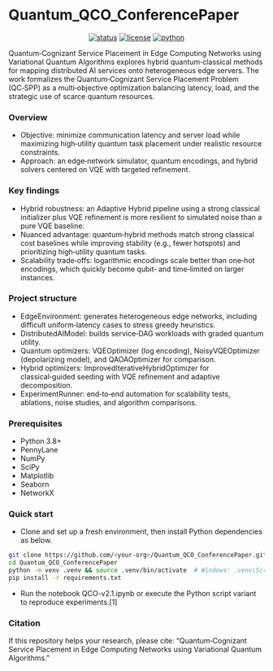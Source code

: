 
# Quantum_QCO_ConferencePaper

<div align="center">

<!-- badges: start -->
<a href="https://shields.io"><img src="https://img.shields.io/badge/status-active-brightgreen.svg" alt="status"></a>
<a href="https://shields.io"><img src="https://img.shields.io/badge/license-MIT-blue.svg" alt="license"></a>
<a href="https://shields.io"><img src="https://img.shields.io/badge/python-3.8%2B-orange.svg" alt="python"></a>
<!-- badges: end -->

</div>

Quantum‑Cognizant Service Placement in Edge Computing Networks using Variational Quantum Algorithms explores hybrid quantum‑classical methods for mapping distributed AI services onto heterogeneous edge servers.
The work formalizes the Quantum‑Cognizant Service Placement Problem (QC‑SPP) as a multi‑objective optimization balancing latency, load, and the strategic use of scarce quantum resources.

### Overview
- Objective: minimize communication latency and server load while maximizing high‑utility quantum task placement under realistic resource constraints.
- Approach: an edge‑network simulator, quantum encodings, and hybrid solvers centered on VQE with targeted refinement.

### Key findings
- Hybrid robustness: an Adaptive Hybrid pipeline using a strong classical initializer plus VQE refinement is more resilient to simulated noise than a pure VQE baseline.
- Nuanced advantage: quantum‑hybrid methods match strong classical cost baselines while improving stability (e.g., fewer hotspots) and prioritizing high‑utility quantum tasks.
- Scalability trade‑offs: logarithmic encodings scale better than one‑hot encodings, which quickly become qubit‑ and time‑limited on larger instances.

### Project structure
- EdgeEnvironment: generates heterogeneous edge networks, including difficult uniform‑latency cases to stress greedy heuristics.
- DistributedAIModel: builds service‑DAG workloads with graded quantum utility.
- Quantum optimizers: VQEOptimizer (log encoding), NoisyVQEOptimizer (depolarizing model), and QAOAOptimizer for comparison.
- Hybrid optimizers: ImprovedIterativeHybridOptimizer for classical‑guided seeding with VQE refinement and adaptive decomposition.
- ExperimentRunner: end‑to‑end automation for scalability tests, ablations, noise studies, and algorithm comparisons.

### Prerequisites
- Python 3.8+
- PennyLane
- NumPy
- SciPy
- Matplotlib
- Seaborn
- NetworkX

### Quick start
- Clone and set up a fresh environment, then install Python dependencies as below.

```bash
git clone https://github.com/<your-org>/Quantum_QCO_ConferencePaper.git
cd Quantum_QCO_ConferencePaper
python -m venv .venv && source .venv/bin/activate  # Windows: .venv\Scripts\activate
pip install -r requirements.txt
```

- Run the notebook QCO-v2.1.ipynb or execute the Python script variant to reproduce experiments.[1]

### Citation
If this repository helps your research, please cite: “Quantum‑Cognizant Service Placement in Edge Computing Networks using Variational Quantum Algorithms.”

